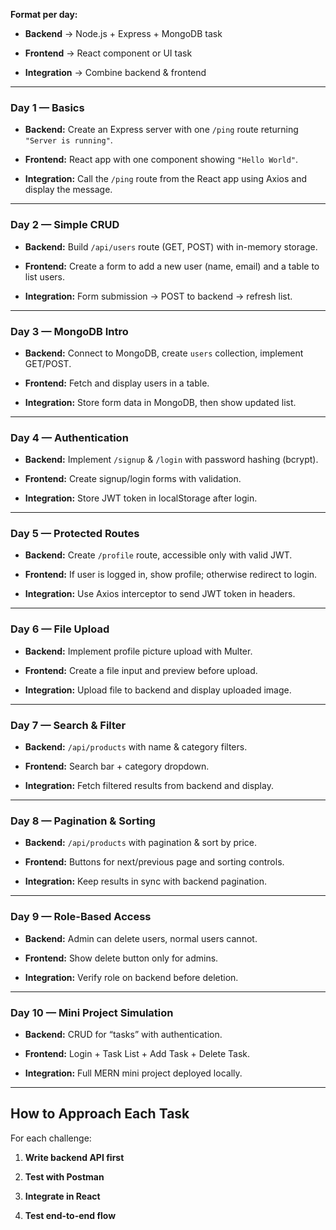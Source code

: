 

**Format per day:**

- **Backend** → Node.js + Express + MongoDB task
    
- **Frontend** → React component or UI task
    
- **Integration** → Combine backend & frontend
    

---

### **Day 1 — Basics**

- **Backend:** Create an Express server with one `/ping` route returning `"Server is running"`.
    
- **Frontend:** React app with one component showing `"Hello World"`.
    
- **Integration:** Call the `/ping` route from the React app using Axios and display the message.
    

---

### **Day 2 — Simple CRUD**

- **Backend:** Build `/api/users` route (GET, POST) with in-memory storage.
    
- **Frontend:** Create a form to add a new user (name, email) and a table to list users.
    
- **Integration:** Form submission → POST to backend → refresh list.
    

---

### **Day 3 — MongoDB Intro**

- **Backend:** Connect to MongoDB, create `users` collection, implement GET/POST.
    
- **Frontend:** Fetch and display users in a table.
    
- **Integration:** Store form data in MongoDB, then show updated list.
    

---

### **Day 4 — Authentication**

- **Backend:** Implement `/signup` & `/login` with password hashing (bcrypt).
    
- **Frontend:** Create signup/login forms with validation.
    
- **Integration:** Store JWT token in localStorage after login.
    

---

### **Day 5 — Protected Routes**

- **Backend:** Create `/profile` route, accessible only with valid JWT.
    
- **Frontend:** If user is logged in, show profile; otherwise redirect to login.
    
- **Integration:** Use Axios interceptor to send JWT token in headers.
    

---

### **Day 6 — File Upload**

- **Backend:** Implement profile picture upload with Multer.
    
- **Frontend:** Create a file input and preview before upload.
    
- **Integration:** Upload file to backend and display uploaded image.
    

---

### **Day 7 — Search & Filter**

- **Backend:** `/api/products` with name & category filters.
    
- **Frontend:** Search bar + category dropdown.
    
- **Integration:** Fetch filtered results from backend and display.
    

---

### **Day 8 — Pagination & Sorting**

- **Backend:** `/api/products` with pagination & sort by price.
    
- **Frontend:** Buttons for next/previous page and sorting controls.
    
- **Integration:** Keep results in sync with backend pagination.
    

---

### **Day 9 — Role-Based Access**

- **Backend:** Admin can delete users, normal users cannot.
    
- **Frontend:** Show delete button only for admins.
    
- **Integration:** Verify role on backend before deletion.
    

---

### **Day 10 — Mini Project Simulation**

- **Backend:** CRUD for “tasks” with authentication.
    
- **Frontend:** Login + Task List + Add Task + Delete Task.
    
- **Integration:** Full MERN mini project deployed locally.
    

---

## **How to Approach Each Task**

For each challenge:

1. **Write backend API first**
    
2. **Test with Postman**
    
3. **Integrate in React**
    
4. **Test end-to-end flow**
    
